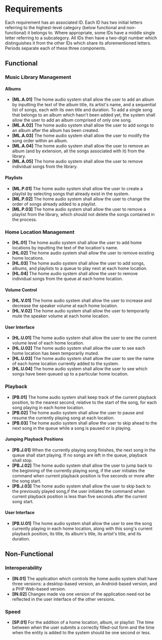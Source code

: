 # Requirements

Each requirement has an associated ID. Each ID has two initial letters referring to the highest-level category (below functional and non-functional) it belongs to. Where appropriate, some IDs have a middle single letter referring to a subcategory. All IDs then have a two-digit number which distinguishes it from the other IDs which share its aforementioned letters. Periods separate each of these three components.

## Functional
### Music Library Management
#### Albums
- **[ML.A.01]** The home audio system shall allow the user to add an album by inputting the text of the album title, its artist's name, and a sequential list of songs, each with its own title and duration. To add a single song that belongs to an album which hasn't been added yet, the system shall allow the user to add an album comprised of only one song.
- **[ML.A.02]** The home audio system shall allow the user to add songs to an album after the album has been created.
- **[ML.A.03]** The home audio system shall allow the user to modify the song order within an album.
- **[ML.A.04]** The home audio system shall allow the user to remove an album (and by extension, all the songs associated with it) from the library.
- **[ML.A.05]** The home audio system shall allow the user to remove individual songs from the library.

#### Playlists
- **[ML.P.01]** The home audio system shall allow the user to create a playlist by selecting songs that already exist in the system.
- **[ML.P.02]** The home audio system shall allow the user to change the order of songs already added to a playlist.
- **[ML.P.03]** The home audio system shall allow the user to remove a playlist from the library, which should not delete the songs contained in the process.

### Home Location Management
- **[HL.01]** The home audio system shall allow the user to add home locations by inputting the text of the location's name.
- **[HL.02]** The home audio system shall allow the user to remove existing home locations.
- **[HL.03]** The home audio system shall allow the user to add songs, albums, and playlists to a queue to play next at each home location.
- **[HL.04]** The home audio system shall allow the user to remove individual songs from the queue at each home location.

#### Volume Control
- **[HL.V.01]** The home audio system shall allow the user to increase and decrease the speaker volume at each home location.
- **[HL.V.02]** The home audio system shall allow the user to temporarily mute the speaker volume at each home location.

#### User Interface
- **[HL.U.01]** The home audio system shall allow the user to see the current volume level of each home location.
- **[HL.U.02]** The home audio system shall allow the user to see each home location has been temporarily muted.
- **[HL.U.03]** The home audio system shall allow the user to see the name of each home location currently added to the system.
- **[HL.U.04]** The home audio system shall allow the user to see which songs have been queued up to a particular home location.


### Playback
- **[PB.01]** The home audio system shall keep track of the current playback position, to the nearest second, relative to the start of the song, for each song playing in each home location.
- **[PB.02]** The home audio system shall allow the user to pause and resume the currently playing song at each location.
- **[PB.03]** The home audio system shall allow the user to skip ahead to the next song in the queue while a song is paused or is playing.

#### Jumping Playback Positions
- **[PB.J.01]** When the currently playing song finishes, the next song in the queue shall start playing. If no songs are left in the queue, playback shall stop.
- **[PB.J.02]** The home audio system shall allow the user to jump back to the beginning of the currently playing song, if the user initiates the command when current playback position is five seconds or more after the song start.
- **[PB.J.03]** The home audio system shall allow the user to skip back to the previously played song,if the user initiates the command when current playback position is less than five seconds after the current song start.

#### User Interface
- **[PB.U.01]** The home audio system shall allow the user to see the song currently playing in each home location, along with this song's current playback position, its title, its album's title, its artist's title, and its duration.

## Non-Functional
### Interoperability
- **[IN.01]** The application which controls the home audio system shall have three versions: a desktop-based version, an Android-based version, and a PHP Web-based version.
- **[IN.02]** Changes made via one version of the application need not be reflected in the user interface of the other versions.

### Speed
- **[SP.01]** For the addition of a home location, album, or playlist: The time between when the user submits a correctly filled-out form and the time when the entity is added to the system should be one second or less.
